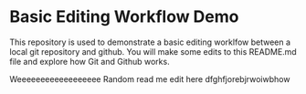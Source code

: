 # Basic Editing Workflow Demo
This repository is used to demonstrate a basic editing worklfow between a local git repository and github.  You will make some edits to this README.md file and explore how Git and Github works.

Weeeeeeeeeeeeeeeeee
Random read me edit here
dfghfjorebjrwoiwbhow